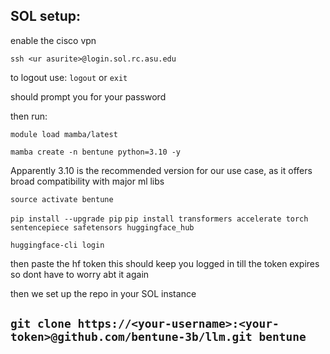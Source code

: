 ## SOL setup:
enable the cisco vpn

`ssh <ur asurite>@login.sol.rc.asu.edu`

to logout use:
`logout`
or
`exit`

should prompt you for your password

then run:

`module load mamba/latest`

`mamba create -n bentune python=3.10 -y`

Apparently 3.10 is the recommended version for our use case, as it offers broad compatibility with major ml libs 

`source activate bentune`

`pip install --upgrade pip`
`pip install transformers accelerate torch sentencepiece safetensors huggingface_hub`

`huggingface-cli login`

then paste the hf token
this should keep you logged in till the token expires 
so dont have to worry abt it again

then we set up the repo in your SOL instance

`git clone https://<your-username>:<your-token>@github.com/bentune-3b/llm.git bentune`
---
